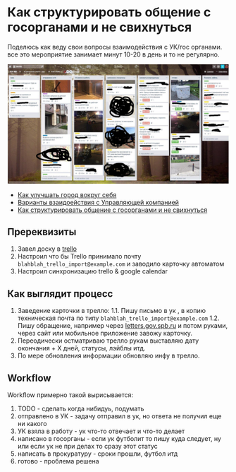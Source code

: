 # Как структурировать общение с госорганами и не свихнуться

Поделюсь как веду свои вопросы взаимодействия с УК/гос органами. все это мероприятие занимает минут 10-20 в день и то не регулярно.

![manage it](assets/uk.jpg?raw=true "manage it")

* [Как улучшать город вокруг себя](how-to-improve-your-town.md)
* [Варианты взаидоействия с Управляющей компанией](how-to-contact-with-uk.md)
* [Как структурировать общение с госорганами и не свихнуться](how-to-mange-tasks.md)
 
## Пререквизиты

1. Завел доску в [trello](https://trello.com)
2. Настроил что бы Trello принимало почту `blahblah_trello_import@example.com` и заводило карточку автоматом 
3. Настроил синхронизацию trello & google calendar 
 
## Как выглядит процесс 
 
1. Заведение карточки в трелло: 
1.1. Пишу письмо в ук , в копию техническая почта по типу `blahblah_trello_import@example.com` 
1.2. Пишу обращение, например через [letters.gov.spb.ru](https://letters.gov.spb.ru/) и потом руками, через сайт или мобильное приложение завожу карточку. 
2. Переодически остматриваю трелло рукам выставляю дату окончания + Х дней, статусы, лэйблы итд. 
3. По мере обновления информации обновляю инфу в трелло. 
 
## Workflow

Workflow примерно такой вырисывается: 
1. TODO - сделать когда нибидуь, подумать 
2. отправлено в УК - задачу отправил в ук, но ответа не получил еще ни какого 
3. УК взяла в работу - ук что-то отвечает и что-то делает 
4. написано в госорганы - если ук футболит то пишу куда следует, ну или если ук не при делах то сразу этот статус 
5. написать в прокуратуру - сроки прошли, футбол итд 
6. готово - проблема решена
